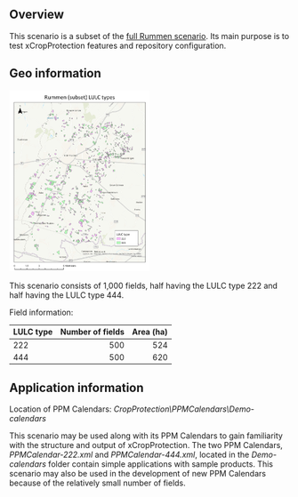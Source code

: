 ## Overview

This scenario is a subset of the [full Rummen scenario](rummen-scenario.md). Its main purpose is to test xCropProtection features and repository configuration.

## Geo information

<img src="../img/rummen-subset.jpg" width="50%">

This scenario consists of 1,000 fields, half having the LULC type 222 and half having the LULC type 444.

Field information:

|LULC type  |Number of fields   |Area (ha)  |
|:----------|------------------:|----------:|
|222        |500                |524        |
|444        |500                |620        |

## Application information

Location of PPM Calendars: *CropProtection\PPMCalendars\Demo-calendars*

This scenario may be used along with its PPM Calendars to gain familiarity with the structure and output of xCropProtection. The two PPM Calendars, *PPMCalendar-222.xml* and *PPMCalendar-444.xml*, located in the *Demo-calendars* folder contain simple applications with sample products. This scenario may also be used in the development of new PPM Calendars because of the relatively small number of fields.